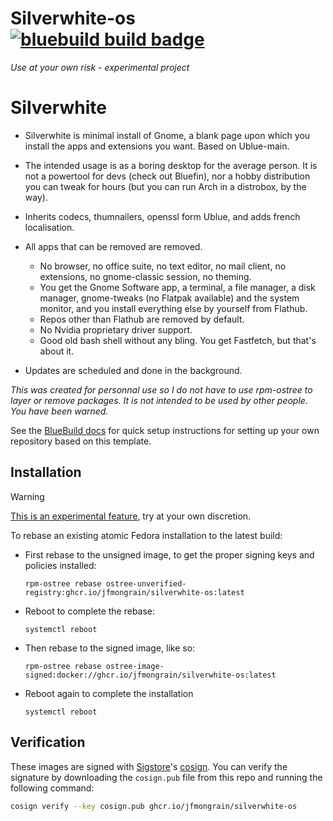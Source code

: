 # Silverwhite-os &nbsp; [![bluebuild build badge](https://github.com/jfmongrain/silverwhite-os/actions/workflows/build.yml/badge.svg)](https://github.com/jfmongrain/silverwhite-os/actions/workflows/build.yml)

*Use at your own risk - experimental project*

Silverwhite 
===============
- Silverwhite is minimal install of Gnome, a blank page upon which you install the apps and extensions you want.  Based on Ublue-main.
- The intended usage is as a boring desktop for the average person.  It is not a powertool for devs (check out Bluefin), nor a hobby distribution you can tweak for hours (but you can run Arch in a distrobox, by the way).
- Inherits codecs, thumnailers, openssl form Ublue, and adds french localisation.
- All apps that can be removed are removed.
  - No browser, no office suite, no text editor, no mail client, no extensions, no gnome-classic session, no theming.
  - You get the Gnome Software app, a terminal, a file manager, a disk manager, gnome-tweaks (no Flatpak available) and the system monitor, and you install everything else by yourself from Flathub.
  - Repos other than Flathub are removed by default.
  - No Nvidia proprietary driver support.
  - Good old bash shell without any bling.  You get Fastfetch, but that's about it.

- Updates are scheduled and done in the background.

*This was created for personnal use so I do not have to use rpm-ostree to layer or remove packages.  It is not intended to be used by other people.  You have been warned.*

See the [BlueBuild docs](https://blue-build.org/how-to/setup/) for quick setup instructions for setting up your own repository based on this template.

## Installation

> [!WARNING]  
> [This is an experimental feature](https://www.fedoraproject.org/wiki/Changes/OstreeNativeContainerStable), try at your own discretion.

To rebase an existing atomic Fedora installation to the latest build:

- First rebase to the unsigned image, to get the proper signing keys and policies installed:
  ```
  rpm-ostree rebase ostree-unverified-registry:ghcr.io/jfmongrain/silverwhite-os:latest
  ```
- Reboot to complete the rebase:
  ```
  systemctl reboot
  ```
- Then rebase to the signed image, like so:
  ```
  rpm-ostree rebase ostree-image-signed:docker://ghcr.io/jfmongrain/silverwhite-os:latest
  ```
- Reboot again to complete the installation
  ```
  systemctl reboot
  ```

## Verification

These images are signed with [Sigstore](https://www.sigstore.dev/)'s [cosign](https://github.com/sigstore/cosign). You can verify the signature by downloading the `cosign.pub` file from this repo and running the following command:

```bash
cosign verify --key cosign.pub ghcr.io/jfmongrain/silverwhite-os
```
